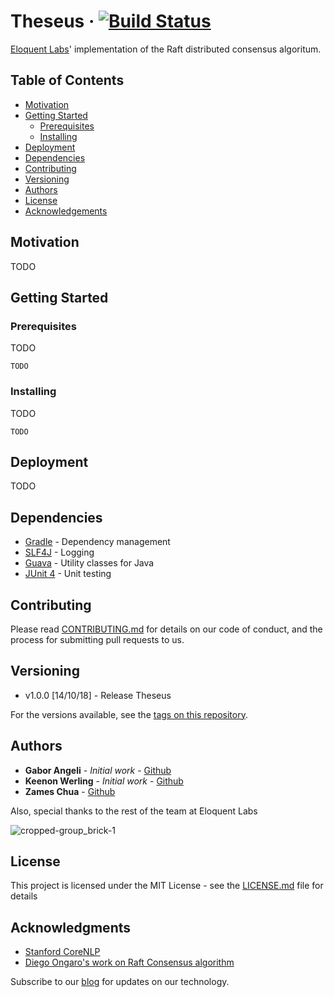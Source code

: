 # Theseus · [![Build Status](https://travis-ci.com/eloquentlabs/Theseus.svg?branch=master)](https://travis-ci.com/eloquentlabs/Theseus)

[Eloquent Labs](https://www.eloquent.ai)' implementation of the Raft distributed consensus algoritum.

## Table of Contents
* [Motivation](#motivation)
* [Getting Started](#getting-started)
    * [Prerequisites](#prerequisites)
    * [Installing](#installing)
* [Deployment](#deployment)
* [Dependencies](#dependencies)
* [Contributing](#contributing)
* [Versioning](#versioning)
* [Authors](#authors)
* [License](#license)
* [Acknowledgements](#acknowledgements)

## Motivation

TODO

## Getting Started

### Prerequisites

TODO

```
TODO
```

### Installing

TODO

```
TODO
```

## Deployment

TODO

## Dependencies
* [Gradle](https://gradle.org/) - Dependency management
* [SLF4J](https://www.slf4j.org/) - Logging
* [Guava](https://github.com/google/guava) - Utility classes for Java
* [JUnit 4](https://junit.org/junit4/) - Unit testing


## Contributing

Please read [CONTRIBUTING.md](https://gist.github.com/eloquentlabs/theseus/CONTRIBUTING.md) for details on our code of conduct, and the process for submitting pull requests to us.

## Versioning
* v1.0.0 [14/10/18] - Release Theseus

For the versions available, see the [tags on this repository](https://github.com/eloquentlabs/theseus/tags). 

## Authors

* **Gabor Angeli** - *Initial work* - [Github](https://github.com/gangeli)
* **Keenon Werling** - *Initial work* - [Github](https://github.com/keenon)
* **Zames Chua** - [Github](https://github.com/zameschua)

Also, special thanks to the rest of the team at Eloquent Labs

![cropped-group_brick-1](https://user-images.githubusercontent.com/18271085/45569463-76653100-b814-11e8-9b12-6a6ac344ef76.jpg)


## License

This project is licensed under the MIT License - see the [LICENSE.md](LICENSE.md) file for details

## Acknowledgments

* [Stanford CoreNLP](https://github.com/stanfordnlp/CoreNLP)
* [Diego Ongaro's work on Raft Consensus algorithm](https://raft.github.io/)

Subscribe to our [blog](https://blog.eloquent.ai/) for updates on our technology.